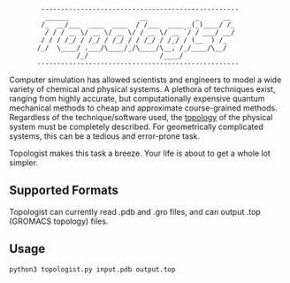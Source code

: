 	
            --------------------------------------------------
             ______                  __            _      __ 
            /_  __/___  ____  ____  / /___  ____ _(_)____/ /_
             / / / __ \/ __ \/ __ \/ / __ \/ __ `/ / ___/ __/
            / / / /_/ / /_/ / /_/ / / /_/ / /_/ / (__  ) /_  
           /_/  \____/ .___/\____/_/\____/\__, /_/____/\__/  
                     /_/                  /____/              
           ---------------------------------------------------



Computer simulation has allowed scientists and engineers to model a wide variety of chemical and physical systems. A plethora of techniques exist, ranging from highly accurate, but computationally expensive quantum mechanical methods to cheap and approximate course-grained methods. Regardless of the technique/software used, the <a href="http://en.wikipedia.org/wiki/Topology_(chemistry)" target="_blank">topology</a>
 of the physical system must be completely described. For geometrically complicated systems, this can be a tedious and error-prone task.  

Topologist makes this task a breeze. Your life is about to get a whole lot simpler.

Supported Formats
----------------

Topologist can currently read .pdb and .gro files, and can output .top (GROMACS topology) files. 

Usage
------

	python3 topologist.py input.pdb output.top
